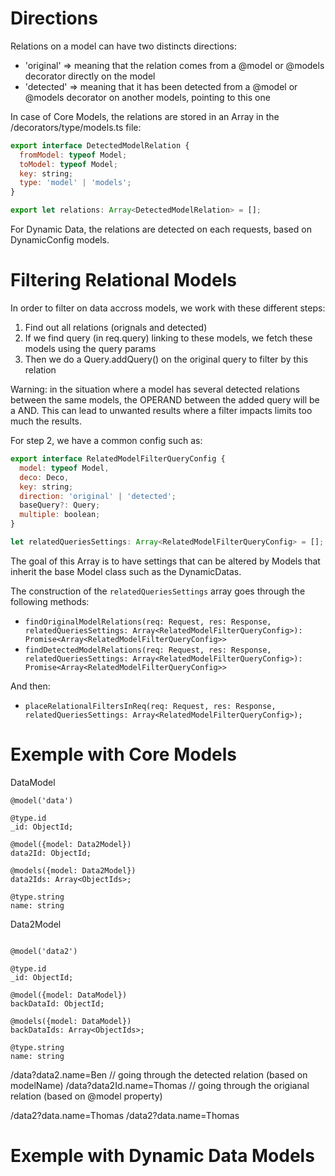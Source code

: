 # Directions

Relations on a model can have two distincts directions:

* 'original' => meaning that the relation comes from a @model or @models decorator directly on the model
* 'detected' => meaning that it has been detected from a @model or @models decorator on another models, pointing to this one

In case of Core Models, the relations are stored in an Array in the /decorators/type/models.ts file:

```js
export interface DetectedModelRelation {
  fromModel: typeof Model;
  toModel: typeof Model;
  key: string;
  type: 'model' | 'models';
}

export let relations: Array<DetectedModelRelation> = [];
```

For Dynamic Data, the relations are detected on each requests, based on DynamicConfig models.

# Filtering Relational Models

In order to filter on data accross models, we work with these different steps:

1. Find out all relations (orignals and detected)
2. If we find query (in req.query) linking to these models, we fetch these models using the query params
3. Then we do a Query.addQuery() on the original query to filter by this relation

Warning: in the situation where a model has several detected relations between the same models, the OPERAND between the added query will be a AND. This can lead to unwanted results where a filter impacts limits too much the results.

For step 2, we have a common config such as:

```js
export interface RelatedModelFilterQueryConfig {
  model: typeof Model,
  deco: Deco,
  key: string;
  direction: 'original' | 'detected';
  baseQuery?: Query;
  multiple: boolean;
}

let relatedQueriesSettings: Array<RelatedModelFilterQueryConfig> = [];
```

The goal of this Array is to have settings that can be altered by Models that inherit the base Model class such as the DynamicDatas.

The construction of the `relatedQueriesSettings` array goes through the following methods:

* `findOriginalModelRelations(req: Request, res: Response, relatedQueriesSettings: Array<RelatedModelFilterQueryConfig>): Promise<Array<RelatedModelFilterQueryConfig>>`
* `findDetectedModelRelations(req: Request, res: Response, relatedQueriesSettings: Array<RelatedModelFilterQueryConfig>): Promise<Array<RelatedModelFilterQueryConfig>>`

And then:

* `placeRelationalFiltersInReq(req: Request, res: Response, relatedQueriesSettings: Array<RelatedModelFilterQueryConfig>);`

# Exemple with Core Models

DataModel

```
@model('data')

@type.id
_id: ObjectId;

@model({model: Data2Model})
data2Id: ObjectId;

@models({model: Data2Model})
data2Ids: Array<ObjectIds>;

@type.string
name: string
```

Data2Model

```

@model('data2')

@type.id
_id: ObjectId;

@model({model: DataModel})
backDataId: ObjectId;

@models({model: DataModel})
backDataIds: Array<ObjectIds>;

@type.string
name: string
```

/data?data2.name=Ben // going through the detected relation (based on modelName)
/data?data2Id.name=Thomas // going through the origianal relation (based on @model property)


/data2?data.name=Thomas
/data2?data.name=Thomas

# Exemple with Dynamic Data Models

